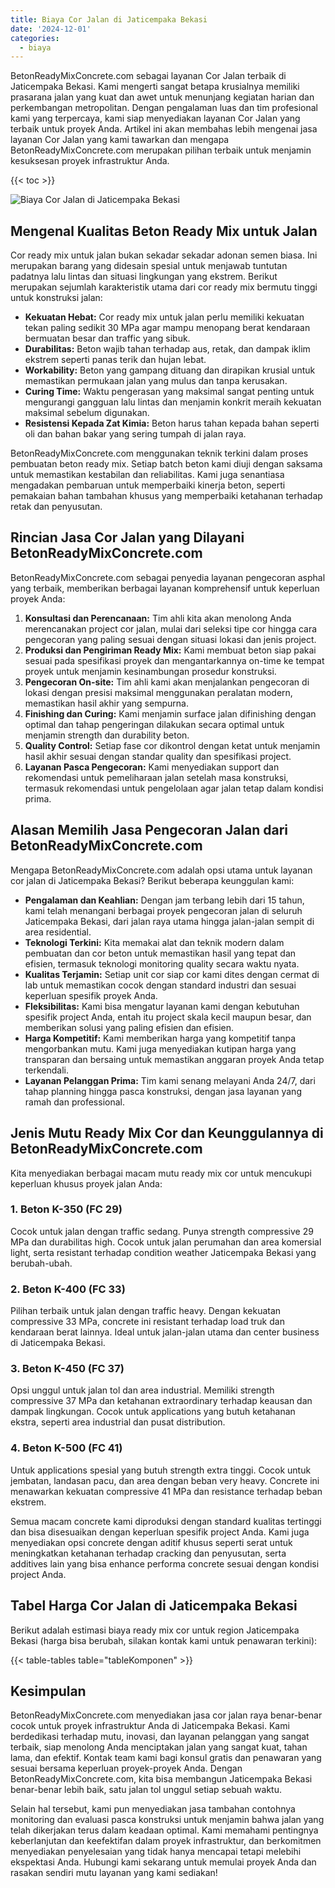 ```yaml
---
title: Biaya Cor Jalan di Jaticempaka Bekasi
date: '2024-12-01'
categories:
  - biaya
---
```


BetonReadyMixConcrete.com sebagai layanan Cor Jalan terbaik di Jaticempaka Bekasi. Kami mengerti sangat betapa krusialnya memiliki prasarana jalan yang kuat dan awet untuk menunjang kegiatan harian dan perkembangan metropolitan. Dengan pengalaman luas dan tim profesional kami yang terpercaya, kami siap menyediakan layanan Cor Jalan yang terbaik untuk proyek Anda. Artikel ini akan membahas lebih mengenai jasa layanan Cor Jalan yang kami tawarkan dan mengapa BetonReadyMixConcrete.com merupakan pilihan terbaik untuk menjamin kesuksesan proyek infrastruktur Anda.

{{< toc >}}

![Biaya Cor Jalan di Jaticempaka Bekasi](https://betoncor8.github.io/cor/harga-beton-readymix-concrete%20(35).png)

## Mengenal Kualitas Beton Ready Mix untuk Jalan

Cor ready mix untuk jalan bukan sekadar sekadar adonan semen biasa. Ini merupakan barang yang didesain spesial untuk menjawab tuntutan padatnya lalu lintas dan situasi lingkungan yang ekstrem. Berikut merupakan sejumlah karakteristik utama dari cor ready mix bermutu tinggi untuk konstruksi jalan:

- **Kekuatan Hebat:** Cor ready mix untuk jalan perlu memiliki kekuatan tekan paling sedikit 30 MPa agar mampu menopang berat kendaraan bermuatan besar dan traffic yang sibuk.
- **Durabilitas:** Beton wajib tahan terhadap aus, retak, dan dampak iklim ekstrem seperti panas terik dan hujan lebat.
- **Workability:** Beton yang gampang dituang dan dirapikan krusial untuk memastikan permukaan jalan yang mulus dan tanpa kerusakan.
- **Curing Time:** Waktu pengerasan yang maksimal sangat penting untuk mengurangi gangguan lalu lintas dan menjamin konkrit meraih kekuatan maksimal sebelum digunakan.
- **Resistensi Kepada Zat Kimia:** Beton harus tahan kepada bahan seperti oli dan bahan bakar yang sering tumpah di jalan raya.

BetonReadyMixConcrete.com menggunakan teknik terkini dalam proses pembuatan beton ready mix. Setiap batch beton kami diuji dengan saksama untuk memastikan kestabilan dan reliabilitas. Kami juga senantiasa mengadakan pembaruan untuk memperbaiki kinerja beton, seperti pemakaian bahan tambahan khusus yang memperbaiki ketahanan terhadap retak dan penyusutan.

## Rincian Jasa Cor Jalan yang Dilayani BetonReadyMixConcrete.com

BetonReadyMixConcrete.com sebagai penyedia layanan pengecoran asphal yang terbaik, memberikan berbagai layanan komprehensif untuk keperluan proyek Anda:

1. **Konsultasi dan Perencanaan:** Tim ahli kita akan menolong Anda merencanakan project cor jalan, mulai dari seleksi tipe cor hingga cara pengecoran yang paling sesuai dengan situasi lokasi dan jenis project.
2. **Produksi dan Pengiriman Ready Mix:** Kami membuat beton siap pakai sesuai pada spesifikasi proyek dan mengantarkannya on-time ke tempat proyek untuk menjamin kesinambungan prosedur konstruksi.
3. **Pengecoran On-site:** Tim ahli kami akan menjalankan pengecoran di lokasi dengan presisi maksimal menggunakan peralatan modern, memastikan hasil akhir yang sempurna.
4. **Finishing dan Curing:** Kami menjamin surface jalan difinishing dengan optimal dan tahap pengeringan dilakukan secara optimal untuk menjamin strength dan durability beton.
5. **Quality Control:** Setiap fase cor dikontrol dengan ketat untuk menjamin hasil akhir sesuai dengan standar quality dan spesifikasi project.
6. **Layanan Pasca Pengecoran:** Kami menyediakan support dan rekomendasi untuk pemeliharaan jalan setelah masa konstruksi, termasuk rekomendasi untuk pengelolaan agar jalan tetap dalam kondisi prima.

## Alasan Memilih Jasa Pengecoran Jalan dari BetonReadyMixConcrete.com

Mengapa BetonReadyMixConcrete.com adalah opsi utama untuk layanan cor jalan di Jaticempaka Bekasi? Berikut beberapa keunggulan kami:

- **Pengalaman dan Keahlian:** Dengan jam terbang lebih dari 15 tahun, kami telah menangani berbagai proyek pengecoran jalan di seluruh Jaticempaka Bekasi, dari jalan raya utama hingga jalan-jalan sempit di area residential.
- **Teknologi Terkini:** Kita memakai alat dan teknik modern dalam pembuatan dan cor beton untuk memastikan hasil yang tepat dan efisien, termasuk teknologi monitoring quality secara waktu nyata.
- **Kualitas Terjamin:** Setiap unit cor siap cor kami dites dengan cermat di lab untuk memastikan cocok dengan standard industri dan sesuai keperluan spesifik proyek Anda.
- **Fleksibilitas:** Kami bisa mengatur layanan kami dengan kebutuhan spesifik project Anda, entah itu project skala kecil maupun besar, dan memberikan solusi yang paling efisien dan efisien.
- **Harga Kompetitif:** Kami memberikan harga yang kompetitif tanpa mengorbankan mutu. Kami juga menyediakan kutipan harga yang transparan dan bersaing untuk memastikan anggaran proyek Anda tetap terkendali.
- **Layanan Pelanggan Prima:** Tim kami senang melayani Anda 24/7, dari tahap planning hingga pasca konstruksi, dengan jasa layanan yang ramah dan professional.

## Jenis Mutu Ready Mix Cor dan Keunggulannya di BetonReadyMixConcrete.com

Kita menyediakan berbagai macam mutu ready mix cor untuk mencukupi keperluan khusus proyek jalan Anda:

### 1\. Beton K-350 (FC 29)

Cocok untuk jalan dengan traffic sedang. Punya strength compressive 29 MPa dan durabilitas high. Cocok untuk jalan perumahan dan area komersial light, serta resistant terhadap condition weather Jaticempaka Bekasi yang berubah-ubah.

### 2\. Beton K-400 (FC 33)

Pilihan terbaik untuk jalan dengan traffic heavy. Dengan kekuatan compressive 33 MPa, concrete ini resistant terhadap load truk dan kendaraan berat lainnya. Ideal untuk jalan-jalan utama dan center business di Jaticempaka Bekasi.

### 3\. Beton K-450 (FC 37)

Opsi unggul untuk jalan tol dan area industrial. Memiliki strength compressive 37 MPa dan ketahanan extraordinary terhadap keausan dan dampak lingkungan. Cocok untuk applications yang butuh ketahanan ekstra, seperti area industrial dan pusat distribution.

### 4\. Beton K-500 (FC 41)

Untuk applications spesial yang butuh strength extra tinggi. Cocok untuk jembatan, landasan pacu, dan area dengan beban very heavy. Concrete ini menawarkan kekuatan compressive 41 MPa dan resistance terhadap beban ekstrem.

Semua macam concrete kami diproduksi dengan standard kualitas tertinggi dan bisa disesuaikan dengan keperluan spesifik project Anda. Kami juga menyediakan opsi concrete dengan aditif khusus seperti serat untuk meningkatkan ketahanan terhadap cracking dan penyusutan, serta additives lain yang bisa enhance performa concrete sesuai dengan kondisi project Anda.

## Tabel Harga Cor Jalan di Jaticempaka Bekasi

Berikut adalah estimasi biaya ready mix cor untuk region Jaticempaka Bekasi (harga bisa berubah, silakan kontak kami untuk penawaran terkini):

{{< table-tables table="tableKomponen" >}}

## Kesimpulan

BetonReadyMixConcrete.com menyediakan jasa cor jalan raya benar-benar cocok untuk proyek infrastruktur Anda di Jaticempaka Bekasi. Kami berdedikasi terhadap mutu, inovasi, dan layanan pelanggan yang sangat terbaik, siap menolong Anda menciptakan jalan yang sangat kuat, tahan lama, dan efektif. Kontak team kami bagi konsul gratis dan penawaran yang sesuai bersama keperluan proyek-proyek Anda. Dengan BetonReadyMixConcrete.com, kita bisa membangun Jaticempaka Bekasi benar-benar lebih baik, satu jalan tol unggul setiap sebuah waktu.

Selain hal tersebut, kami pun menyediakan jasa tambahan contohnya monitoring dan evaluasi pasca konstruksi untuk menjamin bahwa jalan yang telah dikerjakan terus dalam keadaan optimal. Kami memahami pentingnya keberlanjutan dan keefektifan dalam proyek infrastruktur, dan berkomitmen menyediakan penyelesaian yang tidak hanya mencapai tetapi melebihi ekspektasi Anda. Hubungi kami sekarang untuk memulai proyek Anda dan rasakan sendiri mutu layanan yang kami sediakan!
